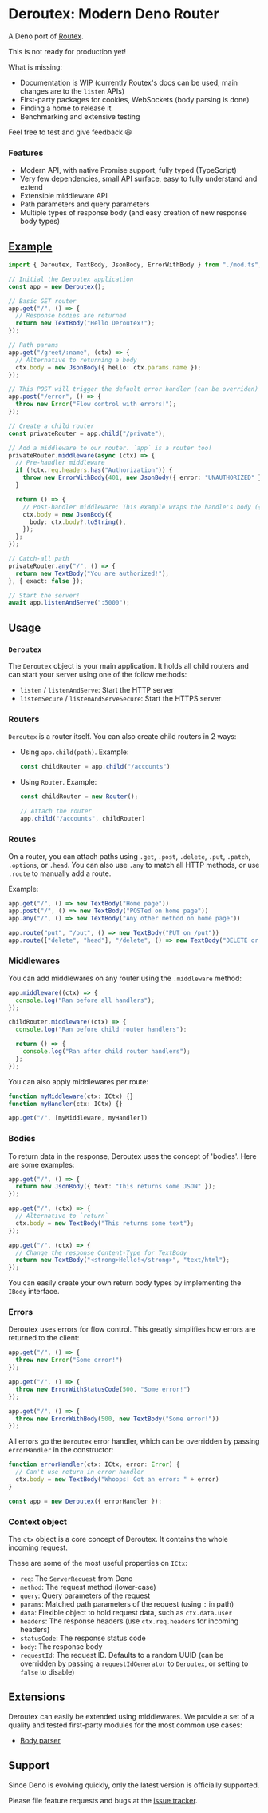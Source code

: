 # Deroutex: Modern Deno Router

A Deno port of [Routex](https://routex.js.org).

This is not ready for production yet!

What is missing:

- Documentation is WIP (currently Routex's docs can be used, main changes are to the `listen` APIs)
- First-party packages for cookies, WebSockets (body parsing is done)
- Finding a home to release it
- Benchmarking and extensive testing

Feel free to test and give feedback 😃

### Features

- Modern API, with native Promise support, fully typed (TypeScript)
- Very few dependencies, small API surface, easy to fully understand and extend
- Extensible middleware API
- Path parameters and query parameters
- Multiple types of response body (and easy creation of new response body types)

## [Example](./example.ts)

```ts
import { Deroutex, TextBody, JsonBody, ErrorWithBody } from "./mod.ts";

// Initial the Deroutex application
const app = new Deroutex();

// Basic GET router
app.get("/", () => {
  // Response bodies are returned
  return new TextBody("Hello Deroutex!");
});

// Path params
app.get("/greet/:name", (ctx) => {
  // Alternative to returning a body
  ctx.body = new JsonBody({ hello: ctx.params.name });
});

// This POST will trigger the default error handler (can be overriden)
app.post("/error", () => {
  throw new Error("Flow control with errors!");
});

// Create a child router
const privateRouter = app.child("/private");

// Add a middleware to our router. `app` is a router too!
privateRouter.middleware(async (ctx) => {
  // Pre-handler middleware
  if (!ctx.req.headers.has("Authorization")) {
    throw new ErrorWithBody(401, new JsonBody({ error: "UNAUTHORIZED" }));
  }

  return () => {
    // Post-handler middleware: This example wraps the handle's body ({"body": "You are authorized!"})
    ctx.body = new JsonBody({
      body: ctx.body?.toString(),
    });
  };
});

// Catch-all path
privateRouter.any("/", () => {
  return new TextBody("You are authorized!");
}, { exact: false });

// Start the server!
await app.listenAndServe(":5000");
```

## Usage

### `Deroutex`

The `Deroutex` object is your main application. It holds all child routers and can start your server
using one of the follow methods:

- `listen` / `listenAndServe`: Start the HTTP server
- `listenSecure` / `listenAndServeSecure`: Start the HTTPS server

### Routers

`Deroutex` is a router itself. You can also create child routers in 2 ways:

- Using `app.child(path)`. Example:
  ```ts
  const childRouter = app.child("/accounts")
  ```
- Using `Router`. Example:
  ```ts
  const childRouter = new Router();
  
  // Attach the router
  app.child("/accounts", childRouter)
  ```
  
### Routes

On a router, you can attach paths using `.get`, `.post`, `.delete`, `.put`, `.patch`, `.options`, or `.head`.
You can also use `.any` to match all HTTP methods, or use `.route` to manually add a route.

Example:

```ts
app.get("/", () => new TextBody("Home page"))
app.post("/", () => new TextBody("POSTed on home page"))
app.any("/", () => new TextBody("Any other method on home page"))

app.route("put", "/put", () => new TextBody("PUT on /put"))
app.route(["delete", "head"], "/delete", () => new TextBody("DELETE or HEAD on /delete"))
```

### Middlewares

You can add middlewares on any router using the `.middleware` method:

```ts
app.middleware((ctx) => {
  console.log("Ran before all handlers");
});

childRouter.middleware((ctx) => {
  console.log("Ran before child router handlers");

  return () => {
    console.log("Ran after child router handlers");
  };
});
```

You can also apply middlewares per route:

```ts
function myMiddleware(ctx: ICtx) {}
function myHandler(ctx: ICtx) {}

app.get("/", [myMiddleware, myHandler])
```

### Bodies

To return data in the response, Deroutex uses the concept of 'bodies'. Here are some examples:

```ts
app.get("/", () => {
  return new JsonBody({ text: "This returns some JSON" });
});

app.get("/", (ctx) => {
  // Alternative to `return`
  ctx.body = new TextBody("This returns some text");
});

app.get("/", (ctx) => {
  // Change the response Content-Type for TextBody
  return new TextBody("<strong>Hello!</strong>", "text/html");
});
```

You can easily create your own return body types by implementing the `IBody` interface.

### Errors

Deroutex uses errors for flow control. This greatly simplifies how errors are returned to the client:

```ts
app.get("/", () => {
  throw new Error("Some error!")
});

app.get("/", () => {
  throw new ErrorWithStatusCode(500, "Some error!")
});

app.get("/", () => {
  throw new ErrorWithBody(500, new TextBody("Some error!"))
});
```

All errors go the `Deroutex` error handler, which can be overridden by passing `errorHandler` in the constructor:

```ts
function errorHandler(ctx: ICtx, error: Error) {
  // Can't use return in error handler
  ctx.body = new TextBody("Whoops! Got an error: " + error)
}

const app = new Deroutex({ errorHandler });
```

### Context object

The `ctx` object is a core concept of Deroutex. It contains the whole incoming request.

These are some of the most useful properties on `ICtx`:

- `req`: The `ServerRequest` from Deno
- `method`: The request method (lower-case)
- `query`: Query parameters of the request
- `params`: Matched path parameters of the request (using `:` in path)
- `data`: Flexible object to hold request data, such as `ctx.data.user`
- `headers`: The response headers (use `ctx.req.headers` for incoming headers)
- `statusCode`: The response status code
- `body`: The response body
- `requestId`: The request ID. Defaults to a random UUID (can be overridden by passing a `requestIdGenerator` to `Deroutex`, or setting to `false` to disable)

## Extensions

Deroutex can easily be extended using middlewares. We provide a set of a quality and tested first-party
modules for the most common use cases:

- [Body parser](https://github.com/routexjs/deroutex_body_parser)

## Support

Since Deno is evolving quickly, only the latest version is officially supported.

Please file feature requests and bugs at the [issue tracker](https://github.com/routexjs/deroutex/issues).
